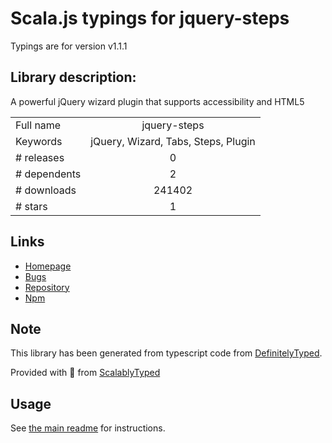 
# Scala.js typings for jquery-steps

Typings are for version v1.1.1

## Library description:
A powerful jQuery wizard plugin that supports accessibility and HTML5

|                    |                 |
| ------------------ | :-------------: |
| Full name          | jquery-steps |
| Keywords           | jQuery, Wizard, Tabs, Steps, Plugin |
| # releases         | 0 |
| # dependents       | 2 |
| # downloads        | 241402 |
| # stars            | 1 |

## Links
- [Homepage](http://www.jquery-steps.com)
- [Bugs](https://github.com/rstaib/jquery-steps/issues)
- [Repository](https://github.com/rstaib/jquery-steps)
- [Npm](https://www.npmjs.com/package/jquery-steps)
    


## Note
This library has been generated from typescript code from [DefinitelyTyped](https://definitelytyped.org).

Provided with :purple_heart: from [ScalablyTyped](https://github.com/oyvindberg/ScalablyTyped)

## Usage
See [the main readme](../../readme.md) for instructions.


